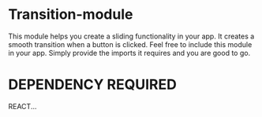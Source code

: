# Transition-module
This module helps you create a sliding functionality in your app. It creates a smooth transition when a button is clicked.
Feel free to include this module in your app. Simply provide the imports it requires and you are good to go.
# DEPENDENCY REQUIRED
REACT...
